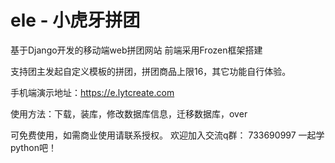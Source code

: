 # ele - 小虎牙拼团
基于Django开发的移动端web拼团网站
前端采用Frozen框架搭建

支持团主发起自定义模板的拼团，拼团商品上限16，其它功能自行体验。

手机端演示地址：https://e.lytcreate.com


使用方法：下载，装库，修改数据库信息，迁移数据库，over

可免费使用，如需商业使用请联系授权。
欢迎加入交流q群： 733690997 一起学python吧！
